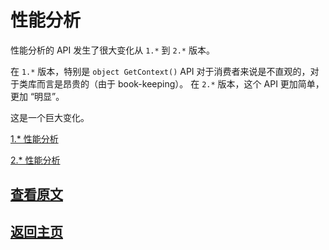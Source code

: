 ﻿性能分析
===

性能分析的 API 发生了很大变化从 `1.*` 到 `2.*` 版本。

在 `1.*` 版本，特别是 `object GetContext()` API 对于消费者来说是不直观的，对于类库而言是昂贵的（由于 book-keeping）。
在 `2.*` 版本，这个 API 更加简单，更加 “明显”。

这是一个巨大变化。

[1.\* 性能分析](./Profiling_v1.md)

[2.\* 性能分析](./Profiling_v2.md)

[查看原文](https://github.com/StackExchange/StackExchange.Redis/blob/master/docs/Profiling.md)
---

[返回主页](./README.md)
---
